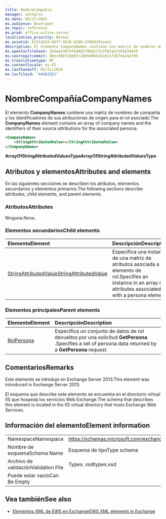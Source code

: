 ```yaml
---
title: NombreCompañía
manager: sethgros
ms.date: 09/17/2015
ms.audience: Developer
ms.topic: reference
ms.prod: office-online-server
localization_priority: Normal
ms.assetid: 615fa52d-86ff-4630-b188-5fdb9391eee2
description: El elemento CompanyNames contiene una matriz de nombres de compañía y los identificadores de sus atribuciones de origen para el rol asociado.
ms.openlocfilehash: 25daa43873fe00837004217e3f814a7201638450
ms.sourcegitcommit: 88ec988f2bb67c1866d06b361615f3674a24e795
ms.translationtype: MT
ms.contentlocale: es-ES
ms.lasthandoff: 05/31/2020
ms.locfileid: "44463261"
---
```

# <a name="companynames"></a><span data-ttu-id="02363-103">NombreCompañía</span><span class="sxs-lookup"><span data-stu-id="02363-103">CompanyNames</span></span>

<span data-ttu-id="02363-104">El elemento **CompanyNames** contiene una matriz de nombres de compañía y los identificadores de sus atribuciones de origen para el rol asociado.</span><span class="sxs-lookup"><span data-stu-id="02363-104">The **CompanyNames** element contains an array of company names and the identifiers of their source attributions for the associated persona.</span></span> 
  
```XML
<CompanyNames>
    <StringAttributedValue></StringAttributedValue>
</CompanyNames>
```

 <span data-ttu-id="02363-105">**ArrayOfStringAttributedValuesType**</span><span class="sxs-lookup"><span data-stu-id="02363-105">**ArrayOfStringAttributedValuesType**</span></span>
## <a name="attributes-and-elements"></a><span data-ttu-id="02363-106">Atributos y elementos</span><span class="sxs-lookup"><span data-stu-id="02363-106">Attributes and elements</span></span>

<span data-ttu-id="02363-107">En las siguientes secciones se describen los atributos, elementos secundarios y elementos primarios.</span><span class="sxs-lookup"><span data-stu-id="02363-107">The following sections describe attributes, child elements, and parent elements.</span></span>
  
### <a name="attributes"></a><span data-ttu-id="02363-108">Atributos</span><span class="sxs-lookup"><span data-stu-id="02363-108">Attributes</span></span>

<span data-ttu-id="02363-109">Ninguna.</span><span class="sxs-lookup"><span data-stu-id="02363-109">None.</span></span>
  
### <a name="child-elements"></a><span data-ttu-id="02363-110">Elementos secundarios</span><span class="sxs-lookup"><span data-stu-id="02363-110">Child elements</span></span>

|<span data-ttu-id="02363-111">**Elemento**</span><span class="sxs-lookup"><span data-stu-id="02363-111">**Element**</span></span>|<span data-ttu-id="02363-112">**Descripción**</span><span class="sxs-lookup"><span data-stu-id="02363-112">**Description**</span></span>|
|:-----|:-----|
|[<span data-ttu-id="02363-113">StringAttributedValue</span><span class="sxs-lookup"><span data-stu-id="02363-113">StringAttributedValue</span></span>](stringattributedvalue.md) <br/> |<span data-ttu-id="02363-114">Especifica una instancia de una matriz de atributos asociada a un elemento de rol.</span><span class="sxs-lookup"><span data-stu-id="02363-114">Specifies an instance in an array of attributes associated with a persona element.</span></span>  <br/> |
   
### <a name="parent-elements"></a><span data-ttu-id="02363-115">Elementos principales</span><span class="sxs-lookup"><span data-stu-id="02363-115">Parent elements</span></span>

|<span data-ttu-id="02363-116">**Elemento**</span><span class="sxs-lookup"><span data-stu-id="02363-116">**Element**</span></span>|<span data-ttu-id="02363-117">**Descripción**</span><span class="sxs-lookup"><span data-stu-id="02363-117">**Description**</span></span>|
|:-----|:-----|
|[<span data-ttu-id="02363-118">Rol</span><span class="sxs-lookup"><span data-stu-id="02363-118">Persona</span></span>](persona.md) <br/> |<span data-ttu-id="02363-119">Especifica un conjunto de datos de rol devueltos por una solicitud **GetPersona** .</span><span class="sxs-lookup"><span data-stu-id="02363-119">Specifies a set of persona data returned by a **GetPersona** request.</span></span>  <br/> |
   
## <a name="remarks"></a><span data-ttu-id="02363-120">Comentarios</span><span class="sxs-lookup"><span data-stu-id="02363-120">Remarks</span></span>

<span data-ttu-id="02363-121">Este elemento se introdujo en Exchange Server 2013.</span><span class="sxs-lookup"><span data-stu-id="02363-121">This element was introduced in Exchange Server 2013.</span></span>
  
<span data-ttu-id="02363-122">El esquema que describe este elemento se encuentra en el directorio virtual IIS que hospeda los servicios Web Exchange.</span><span class="sxs-lookup"><span data-stu-id="02363-122">The schema that describes this element is located in the IIS virtual directory that hosts Exchange Web Services.</span></span>
  
## <a name="element-information"></a><span data-ttu-id="02363-123">Información del elemento</span><span class="sxs-lookup"><span data-stu-id="02363-123">Element information</span></span>

|||
|:-----|:-----|
|<span data-ttu-id="02363-124">Namespace</span><span class="sxs-lookup"><span data-stu-id="02363-124">Namespace</span></span>  <br/> |https://schemas.microsoft.com/exchange/services/2006/types  <br/> |
|<span data-ttu-id="02363-125">Nombre de esquema</span><span class="sxs-lookup"><span data-stu-id="02363-125">Schema Name</span></span>  <br/> |<span data-ttu-id="02363-126">Esquema de tipo</span><span class="sxs-lookup"><span data-stu-id="02363-126">Type schema</span></span>  <br/> |
|<span data-ttu-id="02363-127">Archivo de validación</span><span class="sxs-lookup"><span data-stu-id="02363-127">Validation File</span></span>  <br/> |<span data-ttu-id="02363-128">Types. xsd</span><span class="sxs-lookup"><span data-stu-id="02363-128">types.xsd</span></span>  <br/> |
|<span data-ttu-id="02363-129">Puede estar vacío</span><span class="sxs-lookup"><span data-stu-id="02363-129">Can Be Empty</span></span>  <br/> ||
   
## <a name="see-also"></a><span data-ttu-id="02363-130">Vea también</span><span class="sxs-lookup"><span data-stu-id="02363-130">See also</span></span>



- [<span data-ttu-id="02363-131">Elementos XML de EWS en Exchange</span><span class="sxs-lookup"><span data-stu-id="02363-131">EWS XML elements in Exchange</span></span>](ews-xml-elements-in-exchange.md)

